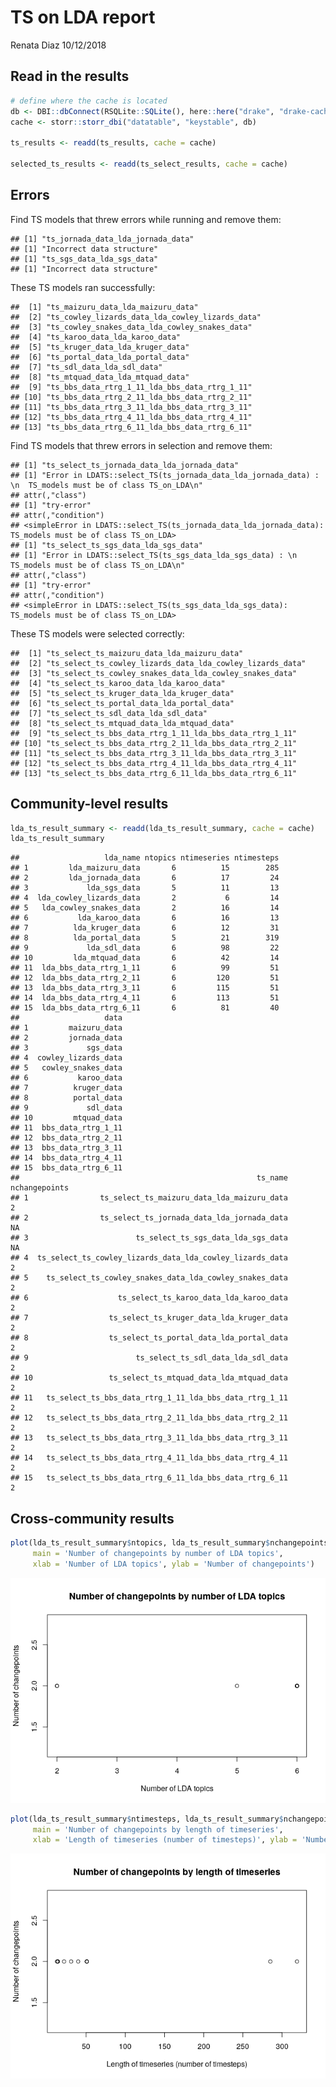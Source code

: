 TS on LDA report
================
Renata Diaz
10/12/2018

Read in the results
-------------------

``` r
# define where the cache is located
db <- DBI::dbConnect(RSQLite::SQLite(), here::here("drake", "drake-cache.sqlite"))
cache <- storr::storr_dbi("datatable", "keystable", db)

ts_results <- readd(ts_results, cache = cache)

selected_ts_results <- readd(ts_select_results, cache = cache)
```

Errors
------

Find TS models that threw errors while running and remove them:

    ## [1] "ts_jornada_data_lda_jornada_data"
    ## [1] "Incorrect data structure"
    ## [1] "ts_sgs_data_lda_sgs_data"
    ## [1] "Incorrect data structure"

These TS models ran successfully:

    ##  [1] "ts_maizuru_data_lda_maizuru_data"              
    ##  [2] "ts_cowley_lizards_data_lda_cowley_lizards_data"
    ##  [3] "ts_cowley_snakes_data_lda_cowley_snakes_data"  
    ##  [4] "ts_karoo_data_lda_karoo_data"                  
    ##  [5] "ts_kruger_data_lda_kruger_data"                
    ##  [6] "ts_portal_data_lda_portal_data"                
    ##  [7] "ts_sdl_data_lda_sdl_data"                      
    ##  [8] "ts_mtquad_data_lda_mtquad_data"                
    ##  [9] "ts_bbs_data_rtrg_1_11_lda_bbs_data_rtrg_1_11"  
    ## [10] "ts_bbs_data_rtrg_2_11_lda_bbs_data_rtrg_2_11"  
    ## [11] "ts_bbs_data_rtrg_3_11_lda_bbs_data_rtrg_3_11"  
    ## [12] "ts_bbs_data_rtrg_4_11_lda_bbs_data_rtrg_4_11"  
    ## [13] "ts_bbs_data_rtrg_6_11_lda_bbs_data_rtrg_6_11"

Find TS models that threw errors in selection and remove them:

    ## [1] "ts_select_ts_jornada_data_lda_jornada_data"
    ## [1] "Error in LDATS::select_TS(ts_jornada_data_lda_jornada_data) : \n  TS_models must be of class TS_on_LDA\n"
    ## attr(,"class")
    ## [1] "try-error"
    ## attr(,"condition")
    ## <simpleError in LDATS::select_TS(ts_jornada_data_lda_jornada_data): TS_models must be of class TS_on_LDA>
    ## [1] "ts_select_ts_sgs_data_lda_sgs_data"
    ## [1] "Error in LDATS::select_TS(ts_sgs_data_lda_sgs_data) : \n  TS_models must be of class TS_on_LDA\n"
    ## attr(,"class")
    ## [1] "try-error"
    ## attr(,"condition")
    ## <simpleError in LDATS::select_TS(ts_sgs_data_lda_sgs_data): TS_models must be of class TS_on_LDA>

These TS models were selected correctly:

    ##  [1] "ts_select_ts_maizuru_data_lda_maizuru_data"              
    ##  [2] "ts_select_ts_cowley_lizards_data_lda_cowley_lizards_data"
    ##  [3] "ts_select_ts_cowley_snakes_data_lda_cowley_snakes_data"  
    ##  [4] "ts_select_ts_karoo_data_lda_karoo_data"                  
    ##  [5] "ts_select_ts_kruger_data_lda_kruger_data"                
    ##  [6] "ts_select_ts_portal_data_lda_portal_data"                
    ##  [7] "ts_select_ts_sdl_data_lda_sdl_data"                      
    ##  [8] "ts_select_ts_mtquad_data_lda_mtquad_data"                
    ##  [9] "ts_select_ts_bbs_data_rtrg_1_11_lda_bbs_data_rtrg_1_11"  
    ## [10] "ts_select_ts_bbs_data_rtrg_2_11_lda_bbs_data_rtrg_2_11"  
    ## [11] "ts_select_ts_bbs_data_rtrg_3_11_lda_bbs_data_rtrg_3_11"  
    ## [12] "ts_select_ts_bbs_data_rtrg_4_11_lda_bbs_data_rtrg_4_11"  
    ## [13] "ts_select_ts_bbs_data_rtrg_6_11_lda_bbs_data_rtrg_6_11"

Community-level results
-----------------------

``` r
lda_ts_result_summary <- readd(lda_ts_result_summary, cache = cache)
lda_ts_result_summary
```

    ##                   lda_name ntopics ntimeseries ntimesteps
    ## 1         lda_maizuru_data       6          15        285
    ## 2         lda_jornada_data       6          17         24
    ## 3             lda_sgs_data       5          11         13
    ## 4  lda_cowley_lizards_data       2           6         14
    ## 5   lda_cowley_snakes_data       2          16         14
    ## 6           lda_karoo_data       6          16         13
    ## 7          lda_kruger_data       6          12         31
    ## 8          lda_portal_data       5          21        319
    ## 9             lda_sdl_data       6          98         22
    ## 10         lda_mtquad_data       6          42         14
    ## 11  lda_bbs_data_rtrg_1_11       6          99         51
    ## 12  lda_bbs_data_rtrg_2_11       6         120         51
    ## 13  lda_bbs_data_rtrg_3_11       6         115         51
    ## 14  lda_bbs_data_rtrg_4_11       6         113         51
    ## 15  lda_bbs_data_rtrg_6_11       6          81         40
    ##                   data
    ## 1         maizuru_data
    ## 2         jornada_data
    ## 3             sgs_data
    ## 4  cowley_lizards_data
    ## 5   cowley_snakes_data
    ## 6           karoo_data
    ## 7          kruger_data
    ## 8          portal_data
    ## 9             sdl_data
    ## 10         mtquad_data
    ## 11  bbs_data_rtrg_1_11
    ## 12  bbs_data_rtrg_2_11
    ## 13  bbs_data_rtrg_3_11
    ## 14  bbs_data_rtrg_4_11
    ## 15  bbs_data_rtrg_6_11
    ##                                                     ts_name nchangepoints
    ## 1                ts_select_ts_maizuru_data_lda_maizuru_data             2
    ## 2                ts_select_ts_jornada_data_lda_jornada_data            NA
    ## 3                        ts_select_ts_sgs_data_lda_sgs_data            NA
    ## 4  ts_select_ts_cowley_lizards_data_lda_cowley_lizards_data             2
    ## 5    ts_select_ts_cowley_snakes_data_lda_cowley_snakes_data             2
    ## 6                    ts_select_ts_karoo_data_lda_karoo_data             2
    ## 7                  ts_select_ts_kruger_data_lda_kruger_data             2
    ## 8                  ts_select_ts_portal_data_lda_portal_data             2
    ## 9                        ts_select_ts_sdl_data_lda_sdl_data             2
    ## 10                 ts_select_ts_mtquad_data_lda_mtquad_data             2
    ## 11   ts_select_ts_bbs_data_rtrg_1_11_lda_bbs_data_rtrg_1_11             2
    ## 12   ts_select_ts_bbs_data_rtrg_2_11_lda_bbs_data_rtrg_2_11             2
    ## 13   ts_select_ts_bbs_data_rtrg_3_11_lda_bbs_data_rtrg_3_11             2
    ## 14   ts_select_ts_bbs_data_rtrg_4_11_lda_bbs_data_rtrg_4_11             2
    ## 15   ts_select_ts_bbs_data_rtrg_6_11_lda_bbs_data_rtrg_6_11             2

Cross-community results
-----------------------

``` r
plot(lda_ts_result_summary$ntopics, lda_ts_result_summary$nchangepoints, 
     main = 'Number of changepoints by number of LDA topics', 
     xlab = 'Number of LDA topics', ylab = 'Number of changepoints')
```

![](ts_report_files/figure-markdown_github/plot%20ts%20cross%20comm%20results-1.png)

``` r
plot(lda_ts_result_summary$ntimesteps, lda_ts_result_summary$nchangepoints, 
     main = 'Number of changepoints by length of timeseries', 
     xlab = 'Length of timeseries (number of timesteps)', ylab = 'Number of changepoints')
```

![](ts_report_files/figure-markdown_github/plot%20ts%20cross%20comm%20results-2.png)
